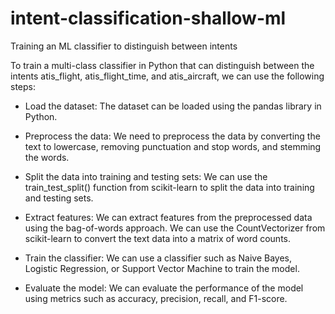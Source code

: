 # intent-classification-shallow-ml
Training an ML classifier to distinguish between intents

To train a multi-class classifier in Python that can distinguish between the intents atis_flight, atis_flight_time, and atis_aircraft, we can use the following steps:

* Load the dataset: The dataset can be loaded using the pandas library in Python.

* Preprocess the data: We need to preprocess the data by converting the text to lowercase, removing punctuation and stop words, and stemming the words.

* Split the data into training and testing sets: We can use the train_test_split() function from scikit-learn to split the data into training and testing sets.

* Extract features: We can extract features from the preprocessed data using the bag-of-words approach. We can use the CountVectorizer from scikit-learn to convert the text data into a matrix of word counts.

* Train the classifier: We can use a classifier such as Naive Bayes, Logistic Regression, or Support Vector Machine to train the model.

* Evaluate the model: We can evaluate the performance of the model using metrics such as accuracy, precision, recall, and F1-score.

